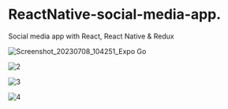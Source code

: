 # ReactNative-social-media-app.
Social media app with React, React Native &amp; Redux 

![Screenshot_20230708_104251_Expo Go](https://github.com/mfardogan/ReactNative-social-media-app./assets/23241672/6cc6f59b-0c2e-45ab-8fef-7d5eaaadb5b7)

![2](https://github.com/mfardogan/ReactNative-social-media-app./assets/23241672/663e7b04-ced2-424d-ae3a-37474bf53334)

![3](https://github.com/mfardogan/ReactNative-social-media-app./assets/23241672/c00d177a-4920-47a8-97d9-2545d69d4eab)

![4](https://github.com/mfardogan/ReactNative-social-media-app./assets/23241672/86e5ab08-7f3c-499b-a632-51274180c0c0)
